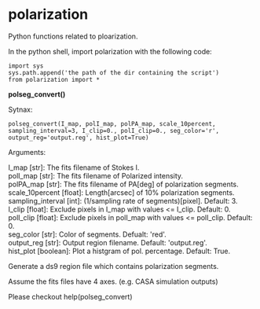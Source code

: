 # polarization
Python functions related to ploarization.

In the python shell, import polarization with the following code:  

    import sys
    sys.path.append('the path of the dir containing the script')
    from polarization import *

**polseg_convert()**

Sytnax:

    polseg_convert(I_map, polI_map, polPA_map, scale_10percent, sampling_interval=3, I_clip=0., polI_clip=0., seg_color='r', output_reg='output.reg', hist_plot=True)

Arguments:

I_map             [str]: The fits filename of Stokes I.    
polI_map          [str]: The fits filename of Polarized intensity.    
polPA_map         [str]: The fits filename of PA[deg] of polarization segments.    
scale_10percent [float]: Length[arcsec] of 10% polarization segments.    
sampling_interval [int]: (1/sampling rate of segments)[pixel]. Default: 3.    
I_clip          [float]: Exclude pixels in I_map with values <= I_clip. Default: 0.    
polI_clip       [float]: Exclude pixels in polI_map with values <= polI_clip. Default: 0.    
seg_color         [str]: Color of segments. Defualt: 'red'.    
output_reg        [str]: Output region filename. Default: 'output.reg'.    
hist_plot     [boolean]: Plot a histgram of pol. percentage. Default: True.    

Generate a ds9 region file which contains polarization segments.

Assume the fits files have 4 axes. (e.g. CASA simulation outputs)

Please checkout help(polseg_convert)
